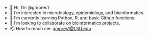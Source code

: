 - 👋 Hi, I’m @gmores1
- 👀 I’m interested in microbiology, epidemiology, and bioinformatics.
- 🌱 I’m currently learning Python, R, and basic Github functions.
- 💞️ I’m looking to collaborate on bioinformatics projects.
- 📫 How to reach me: gmores1@LSU.edu

<!---
gmores1/gmores1 is a ✨ special ✨ repository because its `README.md` (this file) appears on your GitHub profile.
You can click the Preview link to take a look at your changes.
--->
